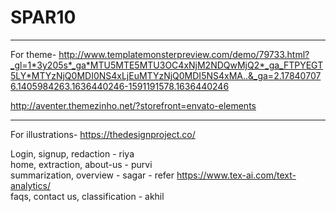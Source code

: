 # SPAR10

---

For theme-
http://www.templatemonsterpreview.com/demo/79733.html?_gl=1*3y205s*_ga*MTU5MTE5MTU3OC4xNjM2NDQwMjQ2*_ga_FTPYEGT5LY*MTYzNjQ0MDI0NS4xLjEuMTYzNjQ0MDI5NS4xMA..&_ga=2.178407076.1405984263.1636440246-1591191578.1636440246

http://aventer.themezinho.net/?storefront=envato-elements

---

For illustrations-
https://thedesignproject.co/

Login, signup, redaction - riya <br>
home, extraction, about-us - purvi <br>
summarization, overview - sagar - refer https://www.tex-ai.com/text-analytics/<br>
faqs, contact us, classification - akhil <br>
